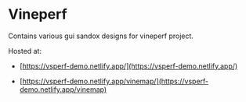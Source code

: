 # Vineperf

Contains various gui sandox designs for vineperf project.

Hosted at:

* [https://vsperf-demo.netlify.app/](https://vsperf-demo.netlify.app/)

* [https://vsperf-demo.netlify.app/vinemap/](https://vsperf-demo.netlify.app/vinemap)


